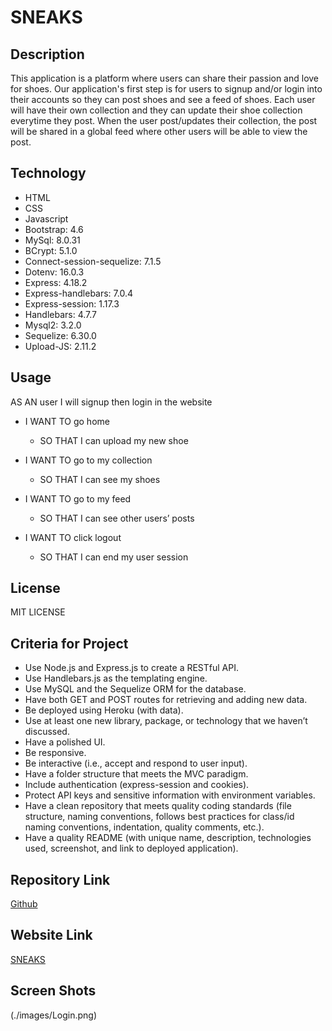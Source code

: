 # SNEAKS

## Description

This application is a platform where users can share their passion and love for shoes. Our application's first step is for users to signup and/or login into their accounts so they can post shoes and see a feed of shoes. Each user will have their own collection and they can update their shoe collection everytime they post. When the user post/updates their collection, the post will be shared in a global feed where other users will be able to view the post. 

## Technology 

- HTML
- CSS
- Javascript
- Bootstrap: 4.6
- MySql: 8.0.31
- BCrypt: 5.1.0
- Connect-session-sequelize: 7.1.5
- Dotenv: 16.0.3
- Express: 4.18.2
- Express-handlebars: 7.0.4
- Express-session: 1.17.3
- Handlebars: 4.7.7
- Mysql2: 3.2.0
- Sequelize: 6.30.0
- Upload-JS: 2.11.2


## Usage

AS AN user I will signup then login in the website 

- I WANT TO go home 
  - SO THAT I can upload my new shoe 

- I WANT TO go to my collection 
  - SO THAT I can see my shoes 

- I WANT TO go to my feed 
  - SO THAT I can see other users’ posts 

- I WANT TO click logout 
  - SO THAT I can end my user session 


## License

MIT LICENSE


## Criteria for Project

- Use Node.js and Express.js to create a RESTful API.
- Use Handlebars.js as the templating engine.
- Use MySQL and the Sequelize ORM for the database.
- Have both GET and POST routes for retrieving and adding new data.
- Be deployed using Heroku (with data).
- Use at least one new library, package, or technology that we haven’t discussed.
- Have a polished UI.
- Be responsive.
- Be interactive (i.e., accept and respond to user input).
- Have a folder structure that meets the MVC paradigm.
- Include authentication (express-session and cookies).
- Protect API keys and sensitive information with environment variables.
- Have a clean repository that meets quality coding standards (file structure, naming conventions, follows best practices for class/id naming conventions, indentation, quality comments, etc.).
- Have a quality README (with unique name, description, technologies used, screenshot, and link to deployed application).


## Repository Link

[Github](https://github.com/Quailll/project-2)

## Website Link

[SNEAKS](https://fathomless-lake-56395.herokuapp.com/)

## Screen Shots
(./images/Login.png)

